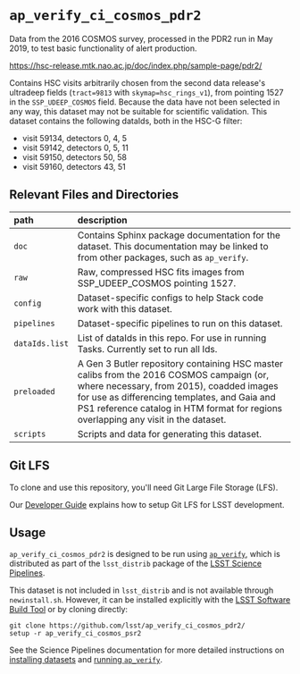 `ap_verify_ci_cosmos_pdr2`
==========================

Data from the 2016 COSMOS survey, processed in the PDR2 run in May 2019, to test basic functionality of alert production.

https://hsc-release.mtk.nao.ac.jp/doc/index.php/sample-page/pdr2/

Contains HSC visits arbitrarily chosen from the second data release's ultradeep fields (`tract=9813` with `skymap=hsc_rings_v1`), from pointing 1527 in the `SSP_UDEEP_COSMOS` field.
Because the data have not been selected in any way, this dataset may not be suitable for scientific validation.
This dataset contains the following dataIds, both in the HSC-G filter:

* visit 59134, detectors 0, 4, 5
* visit 59142, detectors 0, 5, 11
* visit 59150, detectors 50, 58
* visit 59160, detectors 43, 51

Relevant Files and Directories
------------------------------
path                  | description
:---------------------|:-----------------------------
`doc`                 | Contains Sphinx package documentation for the dataset. This documentation may be linked to from other packages, such as `ap_verify`.
`raw`                 | Raw, compressed HSC fits images from SSP_UDEEP_COSMOS pointing 1527.
`config`              | Dataset-specific configs to help Stack code work with this dataset.
`pipelines`           | Dataset-specific pipelines to run on this dataset.
`dataIds.list`        | List of dataIds in this repo. For use in running Tasks. Currently set to run all Ids.
`preloaded`           | A Gen 3 Butler repository containing HSC master calibs from the 2016 COSMOS campaign (or, where necessary, from 2015), coadded images for use as differencing templates, and Gaia and PS1 reference catalog in HTM format for regions overlapping any visit in the dataset.
`scripts`             | Scripts and data for generating this dataset.


Git LFS
-------

To clone and use this repository, you'll need Git Large File Storage (LFS).

Our [Developer Guide](http://developer.lsst.io/en/latest/tools/git_lfs.html) explains how to setup Git LFS for LSST development.

Usage
-----

`ap_verify_ci_cosmos_pdr2` is designed to be run using [`ap_verify`](https://pipelines.lsst.io/modules/lsst.ap.verify/), which is distributed as part of the `lsst_distrib` package of the [LSST Science Pipelines](https://pipelines.lsst.io/).

This dataset is not included in `lsst_distrib` and is not available through `newinstall.sh`.
However, it can be installed explicitly with the [LSST Software Build Tool](https://developer.lsst.io/stack/lsstsw.html) or by cloning directly:

    git clone https://github.com/lsst/ap_verify_ci_cosmos_pdr2/
    setup -r ap_verify_ci_cosmos_psr2

See the Science Pipelines documentation for more detailed instructions on [installing datasets](https://pipelines.lsst.io/modules/lsst.ap.verify/datasets-install.html) and [running `ap_verify`](https://pipelines.lsst.io/modules/lsst.ap.verify/running.html).
